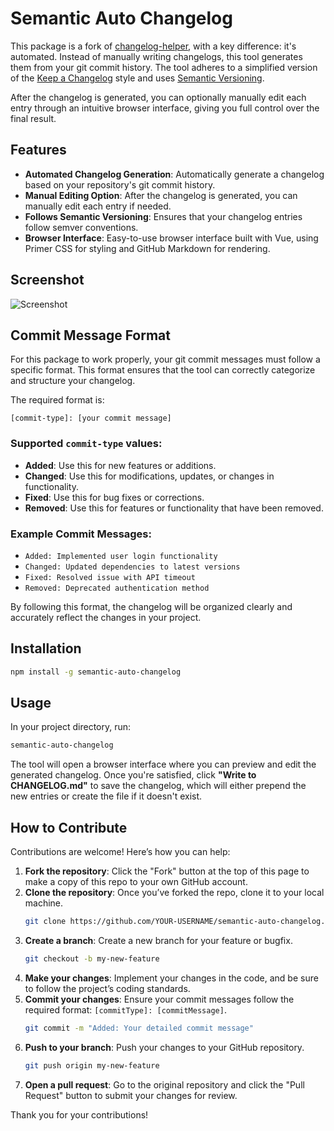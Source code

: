 # Semantic Auto Changelog

This package is a fork of [changelog-helper](https://github.com/RyanZim/changelog-helper), with a key difference: it's automated. Instead of manually writing changelogs, this tool generates them from your git commit history. The tool adheres to a simplified version of the [Keep a Changelog](https://keepachangelog.com/en/1.0.0/) style and uses [Semantic Versioning](https://semver.org/).

After the changelog is generated, you can optionally manually edit each entry through an intuitive browser interface, giving you full control over the final result.

## Features
- **Automated Changelog Generation**: Automatically generate a changelog based on your repository's git commit history.
- **Manual Editing Option**: After the changelog is generated, you can manually edit each entry if needed.
- **Follows Semantic Versioning**: Ensures that your changelog entries follow semver conventions.
- **Browser Interface**: Easy-to-use browser interface built with Vue, using Primer CSS for styling and GitHub Markdown for rendering.

## Screenshot
![Screenshot](screenshot.png)

## Commit Message Format

For this package to work properly, your git commit messages must follow a specific format. This format ensures that the tool can correctly categorize and structure your changelog.

The required format is:

```
[commit-type]: [your commit message]
```

### Supported `commit-type` values:
- **Added**: Use this for new features or additions.
- **Changed**: Use this for modifications, updates, or changes in functionality.
- **Fixed**: Use this for bug fixes or corrections.
- **Removed**: Use this for features or functionality that have been removed.

### Example Commit Messages:
- `Added: Implemented user login functionality`
- `Changed: Updated dependencies to latest versions`
- `Fixed: Resolved issue with API timeout`
- `Removed: Deprecated authentication method`

By following this format, the changelog will be organized clearly and accurately reflect the changes in your project.

## Installation

```bash
npm install -g semantic-auto-changelog
```

## Usage

In your project directory, run:

```bash
semantic-auto-changelog
```

The tool will open a browser interface where you can preview and edit the generated changelog. Once you're satisfied, click **"Write to CHANGELOG.md"** to save the changelog, which will either prepend the new entries or create the file if it doesn't exist.

## How to Contribute

Contributions are welcome! Here’s how you can help:

1. **Fork the repository**: Click the "Fork" button at the top of this page to make a copy of this repo to your own GitHub account.
2. **Clone the repository**: Once you’ve forked the repo, clone it to your local machine.
    ```bash
    git clone https://github.com/YOUR-USERNAME/semantic-auto-changelog.git
    ```
3. **Create a branch**: Create a new branch for your feature or bugfix.
    ```bash
    git checkout -b my-new-feature
    ```
4. **Make your changes**: Implement your changes in the code, and be sure to follow the project’s coding standards.
5. **Commit your changes**: Ensure your commit messages follow the required format: `[commitType]: [commitMessage]`.
    ```bash
    git commit -m "Added: Your detailed commit message"
    ```
6. **Push to your branch**: Push your changes to your GitHub repository.
    ```bash
    git push origin my-new-feature
    ```
7. **Open a pull request**: Go to the original repository and click the "Pull Request" button to submit your changes for review.

Thank you for your contributions!
